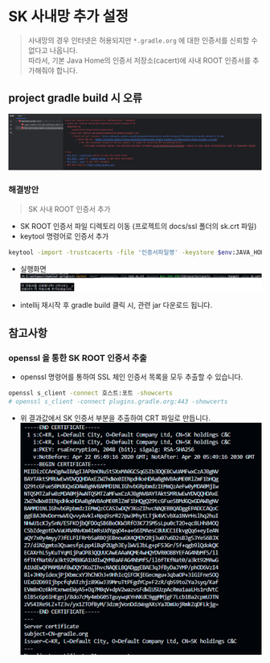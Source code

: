 # SK 사내망 추가 설정
>
> 사내망의 경우 인터넷은 허용되지만 `*.gradle.org` 에 대한 인증서를 신뢰할 수 없다고 나옵니다.  
> 따라서, 기본 Java Home의 인증서 저장소(cacert)에 사내 ROOT 인증서를 추가해줘야 합니다.

## project gradle build 시 오류

![error-cert](images/install/intranet-error-cert.png)

### 해결방안
>
> SK 사내 ROOT 인증서 추가

- SK ROOT 인증서 파일 디렉토리 이동 (프로젝트의 docs/ssl 폴더의 sk.crt 파일)
- keytool 명령어로 인증서 추가

```bash
keytool -import -trustcacerts -file '인증서파일명' -keystore $env:JAVA_HOME/lib/security/cacerts -storepass changeit -alias '인증서_별칭'
```

- 실행화면
![cert-import](images/install/intranet-error-cert-1.png)

- intellij 재시작 후 gradle build 클릭 시, 관련 jar 다운로드 됩니다.

## 참고사항

### openssl 을 통한 SK ROOT 인증서 추출

- openssl 명령어를 통하여 SSL 체인 인증서 목록을 모두 추출할 수 있습니다.

```bash
openssl s_client -connect 호스트:포트 -showcerts
# openssl s_client -connect plugins.gradle.org:443 -showcerts
```

- 위 결과값에서 SK 인증서 부분을 추출하여 CRT 파일로 만듭니다.
![cert-export-by-openssl](images/install/intranet-error-appendix-1.png)
